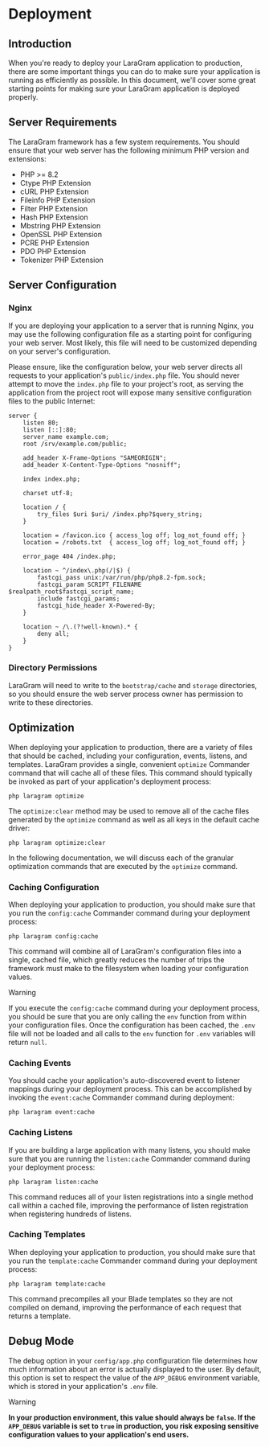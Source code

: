 # Deployment

<a name="introduction"></a>
## Introduction

When you're ready to deploy your LaraGram application to production, there are some important things you can do to make sure your application is running as efficiently as possible. In this document, we'll cover some great starting points for making sure your LaraGram application is deployed properly.

<a name="server-requirements"></a>
## Server Requirements

The LaraGram framework has a few system requirements. You should ensure that your web server has the following minimum PHP version and extensions:

<div class="content-list" markdown="1">

- PHP >= 8.2
- Ctype PHP Extension
- cURL PHP Extension
- Fileinfo PHP Extension
- Filter PHP Extension
- Hash PHP Extension
- Mbstring PHP Extension
- OpenSSL PHP Extension
- PCRE PHP Extension
- PDO PHP Extension
- Tokenizer PHP Extension

</div>

<a name="server-configuration"></a>
## Server Configuration

<a name="nginx"></a>
### Nginx

If you are deploying your application to a server that is running Nginx, you may use the following configuration file as a starting point for configuring your web server. Most likely, this file will need to be customized depending on your server's configuration.

Please ensure, like the configuration below, your web server directs all requests to your application's `public/index.php` file. You should never attempt to move the `index.php` file to your project's root, as serving the application from the project root will expose many sensitive configuration files to the public Internet:

```nginx
server {
    listen 80;
    listen [::]:80;
    server_name example.com;
    root /srv/example.com/public;

    add_header X-Frame-Options "SAMEORIGIN";
    add_header X-Content-Type-Options "nosniff";

    index index.php;

    charset utf-8;

    location / {
        try_files $uri $uri/ /index.php?$query_string;
    }

    location = /favicon.ico { access_log off; log_not_found off; }
    location = /robots.txt  { access_log off; log_not_found off; }

    error_page 404 /index.php;

    location ~ ^/index\.php(/|$) {
        fastcgi_pass unix:/var/run/php/php8.2-fpm.sock;
        fastcgi_param SCRIPT_FILENAME $realpath_root$fastcgi_script_name;
        include fastcgi_params;
        fastcgi_hide_header X-Powered-By;
    }

    location ~ /\.(?!well-known).* {
        deny all;
    }
}
```

<a name="directory-permissions"></a>
### Directory Permissions

LaraGram will need to write to the `bootstrap/cache` and `storage` directories, so you should ensure the web server process owner has permission to write to these directories.

<a name="optimization"></a>
## Optimization

When deploying your application to production, there are a variety of files that should be cached, including your configuration, events, listens, and templates. LaraGram provides a single, convenient `optimize` Commander command that will cache all of these files. This command should typically be invoked as part of your application's deployment process:

```shell
php laragram optimize
```

The `optimize:clear` method may be used to remove all of the cache files generated by the `optimize` command as well as all keys in the default cache driver:

```shell
php laragram optimize:clear
```

In the following documentation, we will discuss each of the granular optimization commands that are executed by the `optimize` command.

<a name="optimizing-configuration-loading"></a>
### Caching Configuration

When deploying your application to production, you should make sure that you run the `config:cache` Commander command during your deployment process:

```shell
php laragram config:cache
```

This command will combine all of LaraGram's configuration files into a single, cached file, which greatly reduces the number of trips the framework must make to the filesystem when loading your configuration values.

> [!WARNING]
> If you execute the `config:cache` command during your deployment process, you should be sure that you are only calling the `env` function from within your configuration files. Once the configuration has been cached, the `.env` file will not be loaded and all calls to the `env` function for `.env` variables will return `null`.

<a name="caching-events"></a>
### Caching Events

You should cache your application's auto-discovered event to listener mappings during your deployment process. This can be accomplished by invoking the `event:cache` Commander command during deployment:

```shell
php laragram event:cache
```

<a name="optimizing-listen-loading"></a>
### Caching Listens

If you are building a large application with many listens, you should make sure that you are running the `listen:cache` Commander command during your deployment process:

```shell
php laragram listen:cache
```

This command reduces all of your listen registrations into a single method call within a cached file, improving the performance of listen registration when registering hundreds of listens.

<a name="optimizing-template-loading"></a>
### Caching Templates

When deploying your application to production, you should make sure that you run the `template:cache` Commander command during your deployment process:

```shell
php laragram template:cache
```

This command precompiles all your Blade templates so they are not compiled on demand, improving the performance of each request that returns a template.

<a name="debug-mode"></a>
## Debug Mode

The debug option in your `config/app.php` configuration file determines how much information about an error is actually displayed to the user. By default, this option is set to respect the value of the `APP_DEBUG` environment variable, which is stored in your application's `.env` file.

> [!WARNING]
> **In your production environment, this value should always be `false`. If the `APP_DEBUG` variable is set to `true` in production, you risk exposing sensitive configuration values to your application's end users.**
